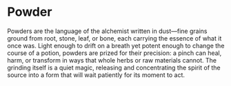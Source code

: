# Powder

Powders are the language of the alchemist written in dust—fine grains ground from root, stone, leaf, or bone, each carrying the essence of what it once was. Light enough to drift on a breath yet potent enough to change the course of a potion, powders are prized for their precision: a pinch can heal, harm, or transform in ways that whole herbs or raw materials cannot. The grinding itself is a quiet magic, releasing and concentrating the spirit of the source into a form that will wait patiently for its moment to act.

